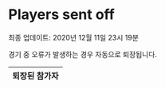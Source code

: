 # Players sent off
최종 업데이트: 2020년 12월 11일 23시 19분


경기 중 오류가 발생하는 경우 자동으로 퇴장됩니다.


| 퇴장된 참가자 |
|:---:|